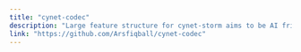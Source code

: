 ```yaml
---
title: "cynet-codec"
description: "Large feature structure for cynet-storm aims to be AI friendly to code."
link: "https://github.com/Arsfiqball/cynet-codec"
---
```


